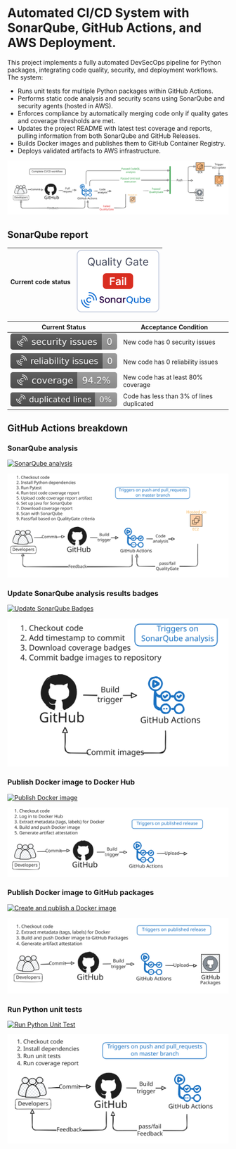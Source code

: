 # Automated CI/CD System with SonarQube, GitHub Actions, and AWS Deployment.

This project implements a fully automated DevSecOps pipeline for Python packages, integrating code quality, security, and deployment workflows. The system:

- Runs unit tests for multiple Python packages within GitHub Actions.
- Performs static code analysis and security scans using SonarQube and security agents (hosted in AWS).
- Enforces compliance by automatically merging code only if quality gates and coverage thresholds are met.
- Updates the project README with latest test coverage and reports, pulling information from both SonarQube and GitHub Releases.
- Builds Docker images and publishes them to GitHub Container Registry.
- Deploys validated artifacts to AWS infrastructure.

<img src="./repo_images/Complete_CICD.svg">


## SonarQube report
<div align="center">

|Current code status |[![Quality gate](https://github.com/ewardq/epam_python_task/blob/master/repo_images/sonarqube_badges/quality_gate.svg)](https://github.com/ewardq/epam_python_task/blob/master/repo_images/sonarqube_badges/quality_gate.svg) |
|---	|---	|

|Current Status |Acceptance Condition|   
|---	|---	|
|[![Security Issues](https://github.com/ewardq/epam_python_task/blob/master/repo_images/sonarqube_badges/software_quality_security_issues.svg)](https://github.com/ewardq/epam_python_task/blob/master/repo_images/sonarqube_badges/software_quality_security_issues.svg) |New code has 0 security issues|
|[![Reliability Issues](https://github.com/ewardq/epam_python_task/blob/master/repo_images/sonarqube_badges/software_quality_reliability_issues.svg)](https://github.com/ewardq/epam_python_task/blob/master/repo_images/sonarqube_badges/software_quality_reliability_issues.svg) |New code has 0 reliability issues |
|[![Coverage](https://github.com/ewardq/epam_python_task/blob/master/repo_images/sonarqube_badges/coverage.svg)](https://github.com/ewardq/epam_python_task/blob/master/repo_images/sonarqube_badges/coverage.svg) |New code has at least 80% coverage |
|[![Duplicated Lines (%)](https://github.com/ewardq/epam_python_task/blob/master/repo_images/sonarqube_badges/duplicated_lines_density.svg)](https://github.com/ewardq/epam_python_task/blob/master/repo_images/sonarqube_badges/duplicated_lines_density.svg) |Code has less than 3% of lines duplicated |

</div>

## GitHub Actions breakdown

### SonarQube analysis
[![SonarQube analysis](https://github.com/ewardq/epam_python_task/actions/workflows/sonarqube.yml/badge.svg)](https://github.com/ewardq/epam_python_task/actions/workflows/sonarqube.yml)

<img src="./repo_images/SonarQube.svg">


### Update SonarQube analysis results badges  
[![Update SonarQube Badges](https://github.com/ewardq/epam_python_task/actions/workflows/create_sonar_badges.yaml/badge.svg)](https://github.com/ewardq/epam_python_task/actions/workflows/create_sonar_badges.yaml)

<img src="./repo_images/Update_SonarQube_badges.svg">


### Publish Docker image to Docker Hub
[![Publish Docker image](https://github.com/ewardq/epam_python_task/actions/workflows/push_to_docker_hub.yaml/badge.svg)](https://github.com/ewardq/epam_python_task/actions/workflows/push_to_docker_hub.yaml)

<img src="./repo_images/DockerHub.svg">


### Publish Docker image to GitHub packages
[![Create and publish a Docker image](https://github.com/ewardq/epam_python_task/actions/workflows/build_and_push_registry.yaml/badge.svg)](https://github.com/ewardq/epam_python_task/actions/workflows/build_and_push_registry.yaml)

<img src="./repo_images/GitHub_packages.svg">


### Run Python unit tests
[![Run Python Unit Test](https://github.com/ewardq/epam_python_task/actions/workflows/execute_pytests.yml/badge.svg)](https://github.com/ewardq/epam_python_task/actions/workflows/execute_pytests.yml)

<img src="./repo_images/GitHub_unit_tests.svg">
